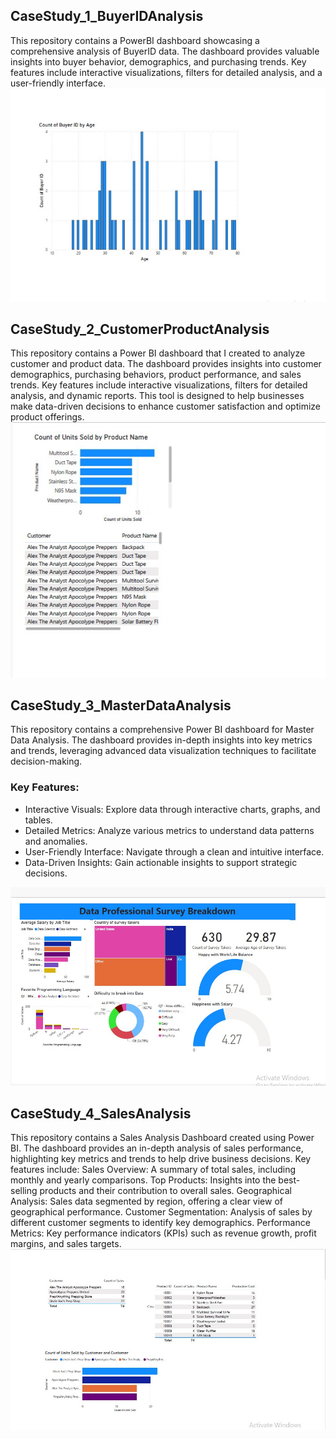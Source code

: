 ## CaseStudy_1_BuyerIDAnalysis
This repository contains a PowerBI dashboard showcasing a comprehensive analysis of BuyerID data. The dashboard provides valuable insights into buyer behavior, demographics, and purchasing trends. Key features include interactive visualizations, filters for detailed analysis, and a user-friendly interface.
![](https://raw.githubusercontent.com/diptanu16/PowerBI_Projects/master/CaseStudy_1_BuyerIDAnalysis.jpg)

## CaseStudy_2_CustomerProductAnalysis
This repository contains a Power BI dashboard that I created to analyze customer and product data. The dashboard provides insights into customer demographics, purchasing behaviors, product performance, and sales trends. Key features include interactive visualizations, filters for detailed analysis, and dynamic reports. This tool is designed to help businesses make data-driven decisions to enhance customer satisfaction and optimize product offerings.
![](https://raw.githubusercontent.com/diptanu16/PowerBI_Projects/master/CaseStudy_2_CustomerProductAnalysis.jpg)

## CaseStudy_3_MasterDataAnalysis
This repository contains a comprehensive Power BI dashboard for Master Data Analysis. The dashboard provides in-depth insights into key metrics and trends, leveraging advanced data visualization techniques to facilitate decision-making.

### Key Features:
- Interactive Visuals: Explore data through interactive charts, graphs, and tables.
- Detailed Metrics: Analyze various metrics to understand data patterns and anomalies.
- User-Friendly Interface: Navigate through a clean and intuitive interface.
- Data-Driven Insights: Gain actionable insights to support strategic decisions.

![](https://raw.githubusercontent.com/diptanu16/PowerBI_Projects/master/CaseStudy_3_MasterDataAnalysis.jpg)

## CaseStudy_4_SalesAnalysis
This repository contains a Sales Analysis Dashboard created using Power BI. The dashboard provides an in-depth analysis of sales performance, highlighting key metrics and trends to help drive business decisions. Key features include:
Sales Overview: A summary of total sales, including monthly and yearly comparisons.
Top Products: Insights into the best-selling products and their contribution to overall sales.
Geographical Analysis: Sales data segmented by region, offering a clear view of geographical performance.
Customer Segmentation: Analysis of sales by different customer segments to identify key demographics.
Performance Metrics: Key performance indicators (KPIs) such as revenue growth, profit margins, and sales targets.
![](https://raw.githubusercontent.com/diptanu16/PowerBI_Projects/master/CaseStudy_4_SalesAnalysis.jpg)
